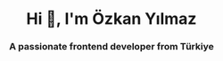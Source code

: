 <h1 align="center">Hi 👋, I'm Özkan Yılmaz</h1>
<h3 align="center">A passionate frontend developer from Türkiye</h3>
